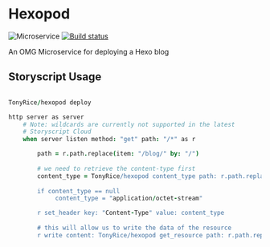# Hexopod

![Microservice](https://img.shields.io/badge/microservice-ready-brightgreen.svg?style=for-the-badge)
[![Build status](https://img.shields.io/travis/com/microservices/node/master.svg?style=for-the-badge)](https://travis-ci.com/microservices/node)

An OMG Microservice for deploying a Hexo blog

Storyscript Usage
-----

```coffee

TonyRice/hexopod deploy

http server as server
    # Note: wildcards are currently not supported in the latest
    # Storyscript Cloud
    when server listen method: "get" path: "/*" as r

        path = r.path.replace(item: "/blog/" by: "/")
        
        # we need to retrieve the content-type first
        content_type = TonyRice/hexopod content_type path: r.path.replace(item: "/blog/" by: "/")
        
        if content_type == null
             content_type = "application/octet-stream"

        r set_header key: "Content-Type" value: content_type
        
        # this will allow us to write the data of the resource
        r write content: TonyRice/hexopod get_resource path: r.path.replace(item: "/blog/" by: "/")


```

